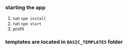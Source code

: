 ### starting the app
1. run `npm install`
2. run `npm start`
3. profit


### templates are located in `BASIC_TEMPLATES` folder